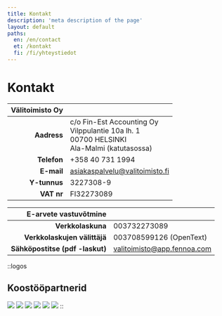 ```yaml
---
title: Kontakt
description: 'meta description of the page'
layout: default
paths:
  en: /en/contact
  et: /kontakt
  fi: /fi/yhteystiedot
---
```


# Kontakt

| Välitoimisto Oy | |
| --: | --- |
| **Aadress** | c/o Fin-Est Accounting Oy<br>Vilppulantie 10a lh. 1<br>00700 HELSINKI<br>Ala-Malmi (katutasossa) |
| **Telefon** | +358 40 731 1994 |
| **E-mail** | asiakaspalvelu@valitoimisto.fi |
| **Y-tunnus** | 3227308-9 |
| **VAT nr** | FI32273089 |


| E-arvete vastuvõtmine | |
| --: | --- |
| **Verkkolaskuna** | 003732273089 |
| **Verkkolaskujen välittäjä** | 003708599126 (OpenText) |
| **Sähköpostitse  (pdf -laskut)** | valitoimisto@app.fennoa.com |


::logos
## Koostööpartnerid

![](/img/elo.png)
![](/img/fennoa.png)
![](/img/if.png)
![](/img/asiakastieto.png)
![](/img/vastuu.png)
![](/img/vero.png)
::
